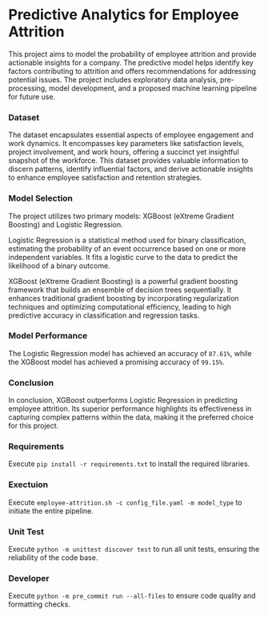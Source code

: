 # Predictive Analytics for Employee Attrition
This project aims to model the probability of employee attrition and provide actionable insights for a company. The predictive model helps identify key factors contributing to attrition and offers recommendations for addressing potential issues. The project includes exploratory data analysis, pre-processing, model development, and a proposed machine learning pipeline for future use.

### Dataset
The dataset encapsulates essential aspects of employee engagement and work dynamics. It encompasses key parameters like satisfaction levels, project involvement, and work hours, offering a succinct yet insightful snapshot of the workforce. This dataset provides valuable information to discern patterns, identify influential factors, and derive actionable insights to enhance employee satisfaction and retention strategies.

### Model Selection
The project utilizes two primary models: XGBoost (eXtreme Gradient Boosting) and Logistic Regression.

Logistic Regression is a statistical method used for binary classification, estimating the probability of an event occurrence based on one or more independent variables. It fits a logistic curve to the data to predict the likelihood of a binary outcome.

XGBoost (eXtreme Gradient Boosting) is a powerful gradient boosting framework that builds an ensemble of decision trees sequentially. It enhances traditional gradient boosting by incorporating regularization techniques and optimizing computational efficiency, leading to high predictive accuracy in classification and regression tasks.

### Model Performance
The Logistic Regression model has achieved an accuracy of `87.61%`, while the XGBoost model has achieved a promising accuracy of `99.15%`.

### Conclusion
In conclusion, XGBoost outperforms Logistic Regression in predicting employee attrition. Its superior performance highlights its effectiveness in capturing complex patterns within the data, making it the preferred choice for this project.

### Requirements
Execute `pip install -r requirements.txt` to install the required libraries.

### Exectuion
Execute `employee-attrition.sh -c config_file.yaml -m model_type` to initiate the entire pipeline.

### Unit Test
Execute `python -m unittest discover test` to run all unit tests, ensuring the reliability of the code base.

### Developer
Execute `python -m pre_commit run --all-files` to ensure code quality and formatting checks.
